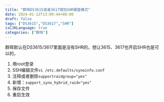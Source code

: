 ```yaml
---
title: "群晖DS3615或者3617增加SHR硬盘模式"
date: 2024-01-22T13:09:44+08:00
draft: false
tags: ["DS3615","DS3617","SHR"]
isCJKLanguage: true
categories: ["群晖"]
---
```


群晖默认在DS3615/3617里面是没有SHR的，想让3615、3617也开启SHR也是可以的，

1. 用root登录
2. SSH编辑文件`vi /etc.defaults/synoinfo.conf`
3. 注释或者删除`supportraidgroup="yes"`
4. 新增：`support_syno_hybrid_raid="yes"`
5. 保存文件
6. 重启生效
